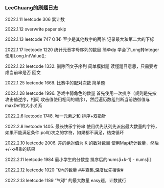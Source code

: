 ### LeeChuang的刷题日志

2022.1.11 leetcode 306 累计数 

2022.1.12 overwrite paper skip

2022.1.13 leetcode 747 O(N) 至少是其他数字的两倍 记录最大和第二大的下标

2022.1.17 leetcode 1220 统计元音字母序列的数目  简单dp 学会了Long转Integer 
使用Long.IntValue();

2022.1.22 leetcode 1332. 删除回文子序列 简单模拟题 读懂题目意思，只需要考虑当前串是否
回文

2022.1.25 leetcode 1668. 比赛中的配对次数 简单题

2022.1.28 leetcode 1996. 游戏中弱角色的数量  首先使用一次排序（规则是先按攻击值逆序，相同
攻击值使用相同的顺序），然后遍历数组判断当前防御值与maxDef的大小关系

2022.2.6  leetcode  1748. 唯一元素之和  排序+双指针

2022.2.8  leetcode 1405. 最长快乐字符串  使用优先队列先派出最大数量的字符，如果不能满足条件
poll()次之的字符，如果都不满足，结束循环


2022.2.10  leetcode 2006. 差的绝对值为 K 的数对数目 使用Map统计数量，然后+/-k相乘的结果 


2022.2.11  leetcode  1984 最小学生的分数差 排序后的nums[i+k-1] - nums[i]

2022.2.12  leetcode  1020 飞地的数量 #并查集,深度优先搜索#

2022.2.13  leetcode  1189 “气球” 的最大数量 easy题，计数就行